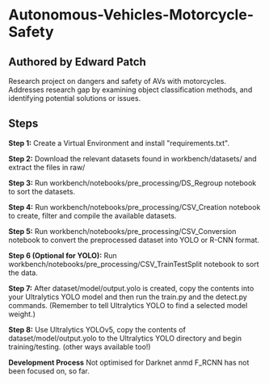 # Autonomous-Vehicles-Motorcycle-Safety
## Authored by Edward Patch
Research project on dangers and safety of AVs with motorcycles. Addresses research gap by examining object classification methods, and identifying potential solutions or issues. 

## Steps ##

**Step 1:**
Create a Virtual Environment and install "requirements.txt".

**Step 2:**
Download the relevant datasets found in workbench/datasets/ and extract the files in raw/

**Step 3:**
Run workbench/notebooks/pre_processing/DS_Regroup notebook to sort the datasets.

**Step 4:**
Run workbench/notebooks/pre_processing/CSV_Creation notebook to create, filter and compile the available datasets.

**Step 5:**
Run workbench/notebooks/pre_processing/CSV_Conversion notebook to convert the preprocessed dataset into YOLO or R-CNN format.

**Step 6 (Optional for YOLO):**
Run workbench/notebooks/pre_processing/CSV_TrainTestSplit notebook to sort the data.

**Step 7:**
After dataset/model/output.yolo is created, copy the contents into your Ultralytics YOLO model and then run the train.py and the detect.py commands. (Remember to tell Ultralytics YOLO to find a selected model weight.)

**Step 8:**
Use Ultralytics YOLOv5, copy the contents of dataset/model/output.yolo to the Ultralytics YOLO directory and begin training/testing. (other ways available too!)

**Development Process**
Not optimised for Darknet anmd F_RCNN has not been focused on, so far.